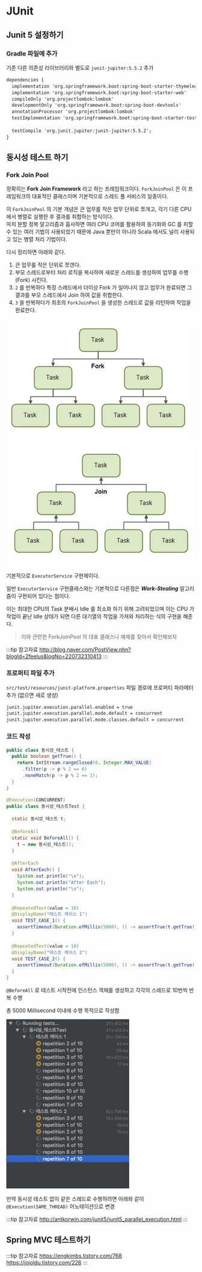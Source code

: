 # JUnit

## Junit 5 설정하기

### Gradle 파일에 추가

기존 다른 의존성 라이브러리와 별도로 `junit-jupiter:5.5.2` 추가

```md {9}
dependencies {
  implementation 'org.springframework.boot:spring-boot-starter-thymeleaf'
  implementation 'org.springframework.boot:spring-boot-starter-web'
  compileOnly 'org.projectlombok:lombok'
  developmentOnly 'org.springframework.boot:spring-boot-devtools'
  annotationProcessor 'org.projectlombok:lombok'
  testImplementation 'org.springframework.boot:spring-boot-starter-test'

  testCompile 'org.junit.jupiter:junit-jupiter:5.5.2';
}
```

## 동시성 테스트 하기

### Fork Join Pool

정확히는 **Fork Join Framework** 라고 하는 프레임워크이다. `ForkJoinPool` 은 이 프레임워크의 대표적인 클래스이며 기본적으로 스레드 풀 서비스의 일종이다.

이 `ForkJoinPool` 의 기본 개념은 큰 업무를 작은 업무 단위로 쪼개고, 각기 다른 CPU 에서 병렬로 실행한 후 결과를 취합하는 방식이다.  
마치 분할 정복 알고리즘과 흡사하면 여러 CPU 코어를 활용하여 동기화와 GC 를 피할수 있는 여러 기법이 사용되었기 때문에 Java 뿐만이 아니라 Scala 에서도 널리 사용되고 있는 병렬 처리 기법이다.

다시 정리하면 아래와 같다.

1. 큰 업무를 작은 단위로 쪼갠다.
2. 부모 스레드로부터 처리 로직을 복사하여 새로운 스레드를 생성하여 업무를 수행 (Fork) 시킨다.
3. `2` 를 반복하다 특정 스레드에서 더이상 Fork 가 일어나지 않고 업무가 완료되면 그 결과를 부모 스레드에서 Join 하여 값을 취합한다.
4. `3` 을 반복하다가 최초의 `ForkJoinPool` 을 생성한 스레드로 값을 리턴하여 작업을 완료한다.

![Fork](/img/A095.png)
![Join](/img/A096.png)

기본적으로 `ExecutorService` 구현체이다.

일반 `ExecutorService` 구현클래스와는 기본적으로 다른점은 _**Work-Stealing**_ 알고리즘이 구현되어 있다는 점이다.

이는 최대한 CPU의 Task 분배시 Idle 를 최소화 하기 위해 고려되었으며 이는 CPU 가 작업이 끝난 Idle 상태가 되면 다른 대기열의 작업을 가져와 처리하는 식의 구현을 해준다.

> 이와 관련한 ForkJoinPool 의 대표 클래스나 예제를 찾아서 확인해보자

:::tip 참고자료
<http://blog.naver.com/PostView.nhn?blogId=2feelus&logNo=220732310413>
:::

### 프로퍼티 파일 추가

`src/test/resources/junit-platform.properties` 파일 경로에 프로퍼티 파라메터 추가 (없으면 새로 생성)

```md
junit.jupiter.execution.parallel.enabled = true
junit.jupiter.execution.parallel.mode.default = concurrent
junit.jupiter.execution.parallel.mode.classes.default = concurrent
```

### 코드 작성

```java
public class 동시성_테스트 {
  public boolean getTrue() {
    return IntStream.rangeClosed(0, Integer.MAX_VALUE)
      .filter(p -> p % 2 == 0)
      .noneMatch(p -> p % 2 == 1);
  }
}
```

```java {1}
@Execution(CONCURRENT)
public class 동시성_테스트Test {

  static 동시성_테스트 t;

  @BeforeAll
  static void BeforeAll() {
    t = new 동시성_테스트();
  }

  @AfterEach
  void AfterEach() {
    System.out.println("\n");
    System.out.println("After Each");
    System.out.println("\n");
  }

  @RepeatedTest(value = 10)
  @DisplayName("테스트 케이스 1")
  void TEST_CASE_1() {
    assertTimeout(Duration.ofMillis(5000), () -> assertTrue(t.getTrue()));
  }

  @RepeatedTest(value = 10)
  @DisplayName("테스트 케이스 2")
  void TEST_CASE_2() {
    assertTimeout(Duration.ofMillis(5000), () -> assertTrue(t.getTrue()));
  }
}
```

`@BeforeAll` 로 테스트 시작전에 인스턴스 객체를 생성하고 각각의 스레드로 10번씩 반복 수행

총 5000 Millisecond 이내에 수행 목적으로 작성함

![동시성 테스트](/img/A094.png)

만약 동시성 테스트 없이 같은 스레드로 수행하려면 아래와 같이 `@Execution(SAME_THREAD)` 어노테이션으로 변경

:::tip 참고자료
<http://antkorwin.com/junit5/junit5_parallel_execution.html>
:::

## Spring MVC 테스트하기

:::tip 참고자료
<https://engkimbs.tistory.com/768>  
<https://jojoldu.tistory.com/226>
:::
